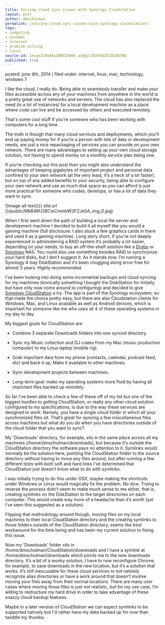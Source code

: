 ```yaml
---
title: Solving cloud sync issues with Synology Cloudstation
layout: post
author: dmschulman
permalink: /solving-cloud-sync-issues-with-synology-cloudstation/
tags:
- computing
- windows
- internet
- problem solving
- linux
source-id: 1kvge1CRoAXyZBNSZ5Q0t_asQg1l3SbY8dZSlD2Ub7NQ
published: true
---
```

posted: june 4th, 2014 | filed under: internet, linux, mac, technology, windows 7

I like the cloud, I really do. Being able to seamlessly transfer and make your files accessible across any of your machines from anywhere in the world is a pretty great use of networks and servers. The cloud has also replaced the need (in a lot of instances) for a local development machine as a place where code can live and be accessed by others and executed remotely.

That's some cool stuff if you’re someone who has been working with computers for a long time.

The truth is though that many cloud services and deployments, which you'll end up paying money for if you’re a person with lots of data or development needs, are just a nice repackaging of services you can provide on your own network. There are many advantages to setting up your own cloud storage solution, not having to spend money on a monthly service plan being one.If you’re checking out this post then you might also understand the advantages of keeping gigabytes of important project and personal data confined to your own network (at the very least, it’s a heck of a lot faster), but on top of any added benefits to your security, being able to configure your own network and use as much disk space as you can afford is just more practical for someone who codes, develops, or has a lot of data they want to sync.

![image alt text]({{ site.url }}/public/MkB48U2BCwCmmbW2FZJe5A_img_0.jpg)

When I first went down the path of building a local file server and development machine I decided to build it all myself like you would a gaming machine (full disclosure: I also stuck a few graphics cards in there and used it as a gaming machine). Long story short, if you're not deeply experienced in administering a RAID system it’s probably a lot easier, depending on your needs, to buy an off-the-shelf solution like a [Drobo](https://www.drobo.com/) or [Synology](https://www.synology.com/) NAS. You could also use something besides RAID to synchronize your hard disks, but I don’t suggest it. As it stands now, I’m running a Synology 4-bay DiskStation and it’s been chugging along error-free for almost 3 years. Highly recommended.

I've been looking into doing some incremental backups and cloud syncing for my machines (ironically something I bought the DiskStation for initially but have only now come around to configuring) and decided to give [Synology CloudStation](https://www.synology.com/en-global/knowledgebase/DSM/help/CloudStation/cloudstation) a try. The app is part of the Synology ecosystem, so that made the choice pretty easy, but there are also Cloudstation clients for Windows, Mac, and Linux available as well as Android devices, which is important for someone like me who uses all 4 of these operating systems in my day to day.My biggest goals for CloudStation are:

* Combine 3 separate Downloads folders into one synced directory.

* Sync my Music collection and DJ crates from my Mac (music production computer) to my Linux laptop (mobile rig).

* Grab important data from my phone (contacts, calendar, podcast feed, etc) and back it up, Make it available to other machines.

* Sync development projects between machines.

* Long-term goal: make my operating systems more fluid by having all important files backed up remotely.

So far I've been able to check a few of these off of my list but one of the biggest hurdles to getting CloudStation, or really any other cloud solution configured to my specifications, is due to the way these services are designed to work. Namely, you have a single cloud folder in which all your synchronized files sit. That’s great for syncing a few miscellaneous files across machines but what do you do when you have directories outside of the cloud folder that you want to sync?

My 'Downloads' directory, for example, sits in the same place across all my machines (/home/dmschulman/downloads), but because it’s outside the CloudStation directory the software pays no attention to it. Symlinks would normally be the solution here, pointing the CloudStation folder to the source directory without having to move any files around, but after running a few different tests with both soft and hard links I’ve determined that CloudStation just doesn’t know what to do with symlinks.

I was initially trying to do this under OSX, maybe making the shortcuts under Windows or Linux would magically fix the problem. No dice. Trying to reverse the process didn't seem to make much sense to me either, that is, creating symlinks on the DiskStation to the target directories on each computer. This would create way more of a headache than it’s worth (yet I’ve seen this suggested as a solution).

Flipping that methodology around though, moving files on my local machines to their local CloudStation directory and the creating symlinks to those folders outside of the CloudStation directory, seems like best workaround for the time being and has been my current solution to fixing this issue.

Now my 'Downloads' folder sits in /home/dmschulman/CloudStation/downloads and I have a symlink at /home/dmschulman/downloads which points me to the new downloads directory. It’s a bit of a wonky solution, I have to now reconfigure Chrome, for example, to save downloads in the new location, but it’s a solution that works. It’s still inexcusable for these cloud services to not natively recognize alias directories or have a work around that doesn’t involve moving your files away from their normal locations. There are many user cases where moving those files is just not realistic, but for my use case, I’m willing to restructure my hard drive in order to take advantage of these snazzy cloud backup features.

Maybe in a later version of CloudStation we can expect symlinks to be supported natively but I'd rather have my data backed up for now than twiddle my thumbs.

